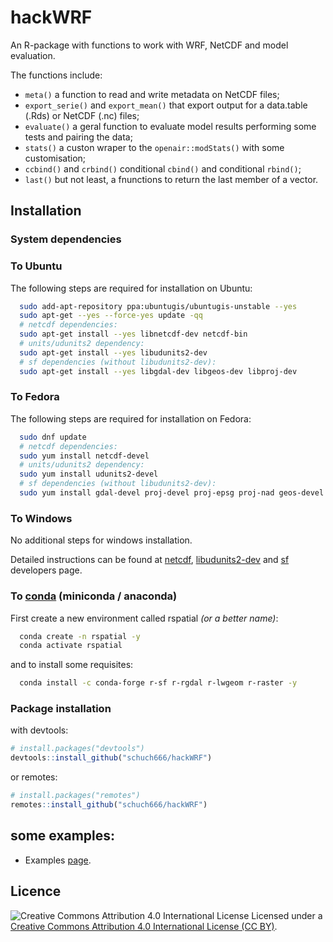 # hackWRF
An R-package with functions to work with WRF, NetCDF and model evaluation.

The functions include:
- `meta()` a function to read and write metadata on NetCDF files;
- `export_serie()` and `export_mean()` that export output for a data.table (.Rds) or NetCDF (.nc) files;
- `evaluate()` a geral function to evaluate model results performing some tests and pairing the data;
- `stats()` a custon wraper to the `openair::modStats()` with some customisation;
- `ccbind()` and `crbind()` conditional `cbind()` and conditional `rbind()`;
- `last()` but not least, a fnunctions to return the last member of a vector.

## Installation

### System dependencies

### To Ubuntu
The following steps are required for installation on Ubuntu:
```bash
  sudo add-apt-repository ppa:ubuntugis/ubuntugis-unstable --yes
  sudo apt-get --yes --force-yes update -qq
  # netcdf dependencies:
  sudo apt-get install --yes libnetcdf-dev netcdf-bin
  # units/udunits2 dependency:
  sudo apt-get install --yes libudunits2-dev
  # sf dependencies (without libudunits2-dev):
  sudo apt-get install --yes libgdal-dev libgeos-dev libproj-dev
```

### To Fedora
The following steps are required for installation on Fedora:
```bash
  sudo dnf update
  # netcdf dependencies:
  sudo yum install netcdf-devel
  # units/udunits2 dependency:
  sudo yum install udunits2-devel
  # sf dependencies (without libudunits2-dev):
  sudo yum install gdal-devel proj-devel proj-epsg proj-nad geos-devel
```

### To Windows
No additional steps for windows installation.

Detailed instructions can be found at [netcdf](https://www.unidata.ucar.edu/software/netcdf/), [libudunits2-dev](https://r-quantities.github.io/units/) and [sf](https://r-spatial.github.io/sf/#installing) developers page.

### To [conda](https://docs.conda.io/projects/conda/en/latest/user-guide/install/index.html) (miniconda / anaconda)

First create a new environment called rspatial *(or a better name)*:
```bash
  conda create -n rspatial -y
  conda activate rspatial
```

and to install some requisites:
```bash
  conda install -c conda-forge r-sf r-rgdal r-lwgeom r-raster -y
```

### Package installation

with devtools:

```r
# install.packages("devtools")
devtools::install_github("schuch666/hackWRF")
```

or remotes:

```r
# install.packages("remotes")
remotes::install_github("schuch666/hackWRF")
```

## some examples:
- Examples [page](https://github.com/Schuch666/hackWRF/tree/master/examples).

## Licence

![Creative Commons Attribution 4.0 International License](https://github.com/creativecommons/cc-cert-core/blob/master/images/cc-by-88x31.png "CC BY")
Licensed under a [Creative Commons Attribution 4.0 International License (CC BY)](https://creativecommons.org/licenses/by/4.0/).

